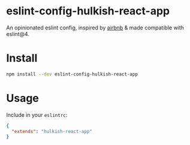 # eslint-config-hulkish-react-app

An opinionated eslint config, inspired by [airbnb](https://github.com/airbnb/javascript/tree/master/packages/eslint-config-airbnb) & made compatible with eslint@4.

# Install

```bash
npm install --dev eslint-config-hulkish-react-app
```

# Usage
Include in your `eslintrc`:
```json
{
  "extends": "hulkish-react-app"
}
```

